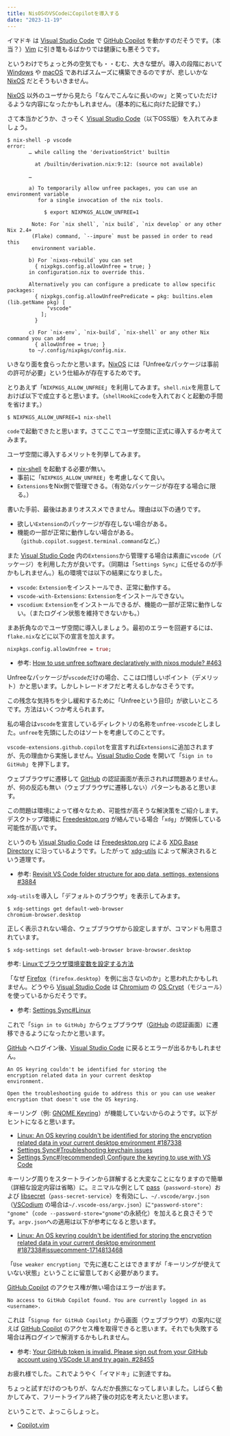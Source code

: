 ```yaml
---
title: NisOSのVSCodeにCopilotを導入する
date: "2023-11-19"
---
```

イマドキ は [Visual Studio Code](https://code.visualstudio.com/) で [GitHub Copilot](https://marketplace.visualstudio.com/items?itemName=GitHub.copilot) を動かすのだそうです。（本当？）[Vim](https://www.vim.org/) に引き篭もるばかりでは健康にも悪そうです。

というわけでちょっと外の空気でも・・むむ、大きな壁が。導入の段階において [Windows](https://www.microsoft.com/en-us/windows) や [macOS](https://www.apple.com/jp/macos/) であればスムーズに構築できるのですが、悲しいかな [NixOS](https://nixos.org/) だとそうもいきません。

[NixOS](https://nixos.org/) 以外のユーザから見たら「なんでこんなに長いのｗ」と笑っていただけるような内容になったかもしれません。（基本的に私に向けた記録です。）

さて本当かどうか、さっそく [Visual Studio Code](https://github.com/microsoft/vscode)（以下OSS版）を入れてみましょう。
```shell
$ nix-shell -p vscode
error:
       … while calling the 'derivationStrict' builtin

         at /builtin/derivation.nix:9:12: (source not available)

       …

       a) To temporarily allow unfree packages, you can use an environment variable
          for a single invocation of the nix tools.

            $ export NIXPKGS_ALLOW_UNFREE=1

        Note: For `nix shell`, `nix build`, `nix develop` or any other Nix 2.4+
        (Flake) command, `--impure` must be passed in order to read this
        environment variable.

       b) For `nixos-rebuild` you can set
         { nixpkgs.config.allowUnfree = true; }
       in configuration.nix to override this.

       Alternatively you can configure a predicate to allow specific packages:
         { nixpkgs.config.allowUnfreePredicate = pkg: builtins.elem (lib.getName pkg) [
             "vscode"
           ];
         }

       c) For `nix-env`, `nix-build`, `nix-shell` or any other Nix command you can add
         { allowUnfree = true; }
       to ~/.config/nixpkgs/config.nix.
```

いきなり面を食らったかと思います。[NixOS](https://nixos.org/) には「Unfreeなパッケージは事前の許可が必要」という仕組みが存在するためです。

とりあえず「`NIXPKGS_ALLOW_UNFREE`」を利用してみます。`shell.nix`を用意しておけば以下で成立すると思います。（`shellHook`に`code`を入れておくと起動の手間を省けます。）
```shell
$ NIXPKGS_ALLOW_UNFREE=1 nix-shell
```

`code`で起動できたと思います。さてここでユーザ空間に正式に導入するか考えてみます。

ユーザ空間に導入するメリットを列挙してみます。
- [nix-shell](https://nixos.org/manual/nix/stable/command-ref/nix-shell) を起動する必要が無い。
- 事前に「`NIXPKGS_ALLOW_UNFREE`」を考慮しなくて良い。
- `Extensions`をNix側で管理できる。（有効なパッケージが存在する場合に限る。）

書いた手前、最後はあまりオススメできません。理由は以下の通りです。
- 欲しい`Extension`のパッケージが存在しない場合がある。
- 機能の一部が正常に動作しない場合がある。（`github.copilot.suggest.terminal.command`など。）

また [Visual Studio Code](https://github.com/microsoft/vscode) 内の`Extensions`から管理する場合は素直に`vscode`（パッケージ）を利用した方が良いです。（同期は「`Settings Sync`」に任せるのが手かもしれません。）私の環境では以下の結果になりました。
- `vscode`: `Extension`をインストールでき、正常に動作する。
- `vscode-with-Extensions`: `Extension`をインストールできない。
- `vscodium`: `Extension`をインストールできるが、機能の一部が正常に動作しない。（またログイン状態を維持できないかも。）

まあ折角なのでユーザ空間に導入しましょう。最初のエラーを回避するには、`flake.nix`などに以下の宣言を加えます。
```nix
nixpkgs.config.allowUnfree = true;
```
- 参考: [How to use unfree software declaratively with nixos module? #463](https://github.com/nix-community/home-manager/issues/463)

Unfreeなパッケージが`vscode`だけの場合、ここは口惜しいポイント（デメリット）かと思います。しかしトレードオフだと考えるしかなさそうです。

この残念な気持ちを少し緩和するために「Unfreeという目印」が欲しいところです。方法はいくつか考えられます。

私の場合は`vscode`を宣言しているディレクトリの名称を`unfree-vscode`としました。`unfree`を先頭にしたのはソートを考慮してのことです。

`vscode-extensions.github.copilot`を宣言すれば`Extensions`に追加されますが、先の理由から実施しません。[Visual Studio Code](https://github.com/microsoft/vscode) を開いて「`Sign in to GitHub`」を押下します。

ウェブブラウザに遷移して [GitHub](https://github.com/) の認証画面が表示されれば問題ありません。が、何の反応も無い（ウェブブラウザに遷移しない）パターンもあると思います。

この問題は環境によって様々なため、可能性が高そうな解決策をご紹介します。デスクトップ環境に [Freedesktop.org](https://www.freedesktop.org/wiki/) が絡んでいる場合「`xdg`」が関係している可能性が高いです。

というのも [Visual Studio Code](https://github.com/microsoft/vscode) は [Freedesktop.org](https://www.freedesktop.org/wiki/) による [XDG Base Directory](https://specifications.freedesktop.org/basedir-spec/basedir-spec-latest.html) に沿っているようです。したがって [xdg-utils](https://www.freedesktop.org/wiki/Software/xdg-utils/) によって解決されるという道理です。
- 参考: [Revisit VS Code folder structure for app data, settings, extensions #3884](https://github.com/Microsoft/vscode/issues/3884)

`xdg-utils`を導入し「デフォルトのブラウザ」を表示してみます。
```shell
$ xdg-settings get default-web-browser
chromium-browser.desktop
```

正しく表示されない場合、ウェブブラウザから設定しますが、コマンドも用意されています。
```shell
$ xdg-settings set default-web-browser brave-browser.desktop
```
参考: [Linuxでブラウザ環境変数を設定する方法](https://ja.linux-console.net/?p=10194)

「なぜ [Firefox](https://www.mozilla.org/en-US/firefox/new/)（`firefox.desktop`）を例に出さないのか」と思われたかもしれません。どうやら [Visual Studio Code](https://github.com/microsoft/vscode) は [Chromium](https://www.chromium.org/Home/) の [OS Crypt](https://chromium.googlesource.com/chromium/src/+/lkgr/components/os_crypt/)（モジュール）を使っているからだそうです。
- 参考: [Settings Sync#Linux](https://code.visualstudio.com/docs/editor/settings-sync#_linux)

これで「`Sign in to GitHub`」からウェブブラウザ（[GitHub](https://github.com/) の認証画面）に遷移できるようになったかと思います。

[GitHub](https://github.com/) へログイン後、[Visual Studio Code](https://github.com/microsoft/vscode) に戻るとエラーが出るかもしれません。
```text
An OS keyring couldn't be identified for storing the
encryption related data in your current desktop
environment.

Open the troubleshooting guide to address this or you can use weaker
encryption that doesn't use the OS keyring.
```

キーリング（例: [GNOME Keyring](https://wiki.gnome.org/Projects/GnomeKeyring)）が機能していないからのようです。以下がヒントになると思います。
- [Linux: An OS keyring couldn't be identified for storing the encryption related data in your current desktop environment #187338](https://github.com/microsoft/vscode/issues/187338)
- [Settings Sync#Troubleshooting keychain issues](https://code.visualstudio.com/docs/editor/settings-sync#_troubleshooting-keychain-issues)
- [Settings Sync#(recommended) Configure the keyring to use with VS Code](https://code.visualstudio.com/docs/editor/settings-sync#_recommended-configure-the-keyring-to-use-with-vs-code)

キーリング周りをスタートラインから詳解すると大変なことになりますので簡単（詳細な設定内容は省略）に。ミニマルな例として [pass](https://www.passwordstore.org/)（`password-store`）および [libsecret](https://wiki.gnome.org/Projects/Libsecret)（`pass-secret-service`）を有効にし、`~/.vscode/argv.json`（[VSCodium](https://vscodium.com/) の場合は`~/.vscode-oss/argv.json`）に`"password-store": "gnome"`（`code --password-store="gnome"`の永続化）を加えると良さそうです。`argv.json`への適用は以下が参考になると思います。
- [Linux: An OS keyring couldn't be identified for storing the encryption related data in your current desktop environment #187338#issuecomment-1714813468](https://github.com/microsoft/vscode/issues/187338#issuecomment-1714813468)

「`Use weaker encryption`」で先に進むことはできますが「キーリングが使えていない状態」ということに留意しておく必要があります。

[GitHub Copilot](https://github.com/features/copilot) のアクセス権が無い場合はエラーが出ます。
```text
No access to GitHub Copilot found. You are currently logged in as <username>.
```

これは「`Signup for GitHub Copilot`」から画面（ウェブブラウザ）の案内に従えば [GitHub Copilot](https://github.com/features/copilot) のアクセス権を取得できると思います。それでも失敗する場合は再ログインで解消するかもしれません。
- 参考: [Your GitHub token is invalid. Please sign out from your GitHub account using VSCode UI and try again. #28455](https://github.com/orgs/community/discussions/28455)

お疲れ様でした。これでようやく「イマドキ」に到達ですね。

ちょっと試すだけのつもりが、なんだか長旅になってしまいました。しばらく動かしてみて、フリートライアル終了後の対応を考えたいと思います。

ということで、よっこらしょっと。
- [Copilot.vim](https://github.com/github/copilot.vim)
